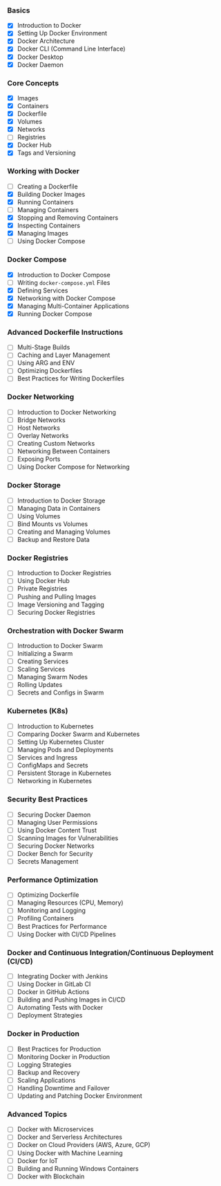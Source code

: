 ### Basics

- [x] Introduction to Docker
- [x] Setting Up Docker Environment
- [x] Docker Architecture
- [x] Docker CLI (Command Line Interface)
- [x] Docker Desktop
- [x] Docker Daemon

### Core Concepts

- [x] Images
- [x] Containers
- [x] Dockerfile
- [x] Volumes
- [x] Networks
- [ ] Registries
- [x] Docker Hub
- [x] Tags and Versioning

### Working with Docker

- [ ] Creating a Dockerfile
- [x] Building Docker Images
- [x] Running Containers
- [ ] Managing Containers
- [x] Stopping and Removing Containers
- [x] Inspecting Containers
- [x] Managing Images
- [ ] Using Docker Compose

### Docker Compose

- [x] Introduction to Docker Compose
- [ ] Writing `docker-compose.yml` Files
- [x] Defining Services
- [x] Networking with Docker Compose
- [x] Managing Multi-Container Applications
- [x] Running Docker Compose

### Advanced Dockerfile Instructions

- [ ] Multi-Stage Builds
- [ ] Caching and Layer Management
- [ ] Using ARG and ENV
- [ ] Optimizing Dockerfiles
- [ ] Best Practices for Writing Dockerfiles

### Docker Networking

- [ ] Introduction to Docker Networking
- [ ] Bridge Networks
- [ ] Host Networks
- [ ] Overlay Networks
- [ ] Creating Custom Networks
- [ ] Networking Between Containers
- [ ] Exposing Ports
- [ ] Using Docker Compose for Networking

### Docker Storage

- [ ] Introduction to Docker Storage
- [ ] Managing Data in Containers
- [ ] Using Volumes
- [ ] Bind Mounts vs Volumes
- [ ] Creating and Managing Volumes
- [ ] Backup and Restore Data

### Docker Registries

- [ ] Introduction to Docker Registries
- [ ] Using Docker Hub
- [ ] Private Registries
- [ ] Pushing and Pulling Images
- [ ] Image Versioning and Tagging
- [ ] Securing Docker Registries

### Orchestration with Docker Swarm

- [ ] Introduction to Docker Swarm
- [ ] Initializing a Swarm
- [ ] Creating Services
- [ ] Scaling Services
- [ ] Managing Swarm Nodes
- [ ] Rolling Updates
- [ ] Secrets and Configs in Swarm

### Kubernetes (K8s)

- [ ] Introduction to Kubernetes
- [ ] Comparing Docker Swarm and Kubernetes
- [ ] Setting Up Kubernetes Cluster
- [ ] Managing Pods and Deployments
- [ ] Services and Ingress
- [ ] ConfigMaps and Secrets
- [ ] Persistent Storage in Kubernetes
- [ ] Networking in Kubernetes

### Security Best Practices

- [ ] Securing Docker Daemon
- [ ] Managing User Permissions
- [ ] Using Docker Content Trust
- [ ] Scanning Images for Vulnerabilities
- [ ] Securing Docker Networks
- [ ] Docker Bench for Security
- [ ] Secrets Management

### Performance Optimization

- [ ] Optimizing Dockerfile
- [ ] Managing Resources (CPU, Memory)
- [ ] Monitoring and Logging
- [ ] Profiling Containers
- [ ] Best Practices for Performance
- [ ] Using Docker with CI/CD Pipelines

### Docker and Continuous Integration/Continuous Deployment (CI/CD)

- [ ] Integrating Docker with Jenkins
- [ ] Using Docker in GitLab CI
- [ ] Docker in GitHub Actions
- [ ] Building and Pushing Images in CI/CD
- [ ] Automating Tests with Docker
- [ ] Deployment Strategies

### Docker in Production

- [ ] Best Practices for Production
- [ ] Monitoring Docker in Production
- [ ] Logging Strategies
- [ ] Backup and Recovery
- [ ] Scaling Applications
- [ ] Handling Downtime and Failover
- [ ] Updating and Patching Docker Environment

### Advanced Topics

- [ ] Docker with Microservices
- [ ] Docker and Serverless Architectures
- [ ] Docker on Cloud Providers (AWS, Azure, GCP)
- [ ] Using Docker with Machine Learning
- [ ] Docker for IoT
- [ ] Building and Running Windows Containers
- [ ] Docker with Blockchain
